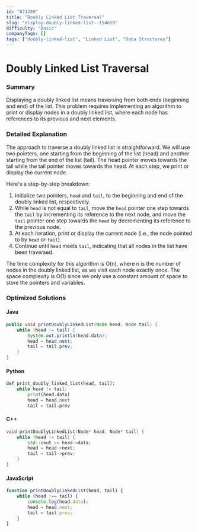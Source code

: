 ```yaml
---
id: "871249"
title: "Doubly Linked List Traversal"
slug: "display-doubly-linked-list--154650"
difficulty: "Basic"
companyTags: []
tags: ["doubly-linked-list", "Linked List", "Data Structures"]
---
```


**Doubly Linked List Traversal**
============================

### Summary
Displaying a doubly linked list means traversing from both ends (beginning and end) of the list. This problem requires implementing an algorithm to print or display nodes in a doubly linked list, where each node has references to its previous and next elements.

### Detailed Explanation
The approach to traverse a doubly linked list is straightforward. We will use two pointers, one starting from the beginning of the list (head) and another starting from the end of the list (tail). The head pointer moves towards the tail while the tail pointer moves towards the head. At each step, we print or display the current node.

Here's a step-by-step breakdown:

1. Initialize two pointers, `head` and `tail`, to the beginning and end of the doubly linked list, respectively.
2. While `head` is not equal to `tail`, move the `head` pointer one step towards the `tail` by incrementing its reference to the next node, and move the `tail` pointer one step towards the `head` by decrementing its reference to the previous node.
3. At each iteration, print or display the current node (i.e., the node pointed to by `head` or `tail`).
4. Continue until `head` meets `tail`, indicating that all nodes in the list have been traversed.

The time complexity for this algorithm is O(n), where n is the number of nodes in the doubly linked list, as we visit each node exactly once. The space complexity is O(1) since we only use a constant amount of space to store the pointers and variables.

### Optimized Solutions
#### Java
```java
public void printDoublyLinkedList(Node head, Node tail) {
    while (head != tail) {
        System.out.println(head.data);
        head = head.next;
        tail = tail.prev;
    }
}
```
#### Python
```python
def print_doubly_linked_list(head, tail):
    while head != tail:
        print(head.data)
        head = head.next
        tail = tail.prev
```
#### C++
```cpp
void printDoublyLinkedList(Node* head, Node* tail) {
    while (head != tail) {
        std::cout << head->data;
        head = head->next;
        tail = tail->prev;
    }
}
```
#### JavaScript
```javascript
function printDoublyLinkedList(head, tail) {
    while (head !== tail) {
        console.log(head.data);
        head = head.next;
        tail = tail.prev;
    }
}
```